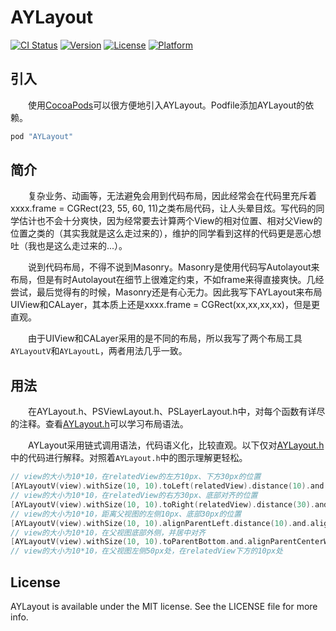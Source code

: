 # AYLayout

[![CI Status](http://img.shields.io/travis/alan-yeh/AYLayout.svg?style=flat)](https://travis-ci.org/alan-yeh/AYLayout)
[![Version](https://img.shields.io/cocoapods/v/AYLayout.svg?style=flat)](http://cocoapods.org/pods/AYLayout)
[![License](https://img.shields.io/cocoapods/l/AYLayout.svg?style=flat)](http://cocoapods.org/pods/AYLayout)
[![Platform](https://img.shields.io/cocoapods/p/AYLayout.svg?style=flat)](http://cocoapods.org/pods/AYLayout)

## 引入
　　使用[CocoaPods](http://cocoapods.org)可以很方便地引入AYLayout。Podfile添加AYLayout的依赖。

```ruby
pod "AYLayout"
```

## 简介
　　复杂业务、动画等，无法避免会用到代码布局，因此经常会在代码里充斥着xxxx.frame = CGRect(23, 55, 60, 11)之类布局代码，让人头晕目炫。写代码的同学估计也不会十分爽快，因为经常要去计算两个View的相对位置、相对父View的位置之类的（其实我就是这么走过来的），维护的同学看到这样的代码更是恶心想吐（我也是这么走过来的...）。

　　说到代码布局，不得不说到Masonry。Masonry是使用代码写Autolayout来布局，但是有时Autolayout在细节上很难定约束，不如frame来得直接爽快。几经尝试，最后觉得有的时候，Masonry还是有心无力。因此我写下AYLayout来布局UIView和CALayer，其本质上还是xxxx.frame = CGRect(xx,xx,xx,xx)，但是更直观。

　　由于UIView和CALayer采用的是不同的布局，所以我写了两个布局工具`AYLayoutV`和`AYLayoutL`，两者用法几乎一致。
## 用法
　　在AYLayout.h、PSViewLayout.h、PSLayerLayout.h中，对每个函数有详尽的注释。查看[AYLayout.h](https://github.com/alan-yeh/AYLayout/blob/master/AYLayout/Classes/AYLayout.h)可以学习布局语法。

　　AYLayout采用链式调用语法，代码语义化，比较直观。以下仅对[AYLayout.h](https://github.com/Poi-Son/PSKit/blob/master/PSKit/UIKits/Utils/AYLayout.h)中的代码进行解释。对照着`AYLayout.h`中的图示理解更轻松。


```objective-c
// view的大小为10*10，在relatedView的左方10px、下方30px的位置
[AYLayoutV(view).withSize(10, 10).toLeft(relatedView).distance(10).and.toBottomV.distance(30) apply];
// view的大小为10*10，在relatedView的右方30px、底部对齐的位置
[AYLayoutV(view).withSize(10, 10).toRight(relatedView).distance(30).and.alignBottomV apply];
// view的大小为10*10，距离父视图的左侧10px、底部30px的位置
[AYLayoutV(view).withSize(10, 10).alignParentLeft.distance(10).and.alignParentBottom.distance(30) apply];
// view的大小为10*10，在父视图底部外侧，并居中对齐
[AYLayoutV(view).withSize(10, 10).toParentBottom.and.alignParentCenterWidth apply];
// view的大小为10*10，在父视图左侧50px处，在relatedView下方的10px处
```

## License

AYLayout is available under the MIT license. See the LICENSE file for more info.
